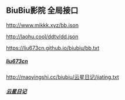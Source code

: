 ## BiuBiu影院 全局接口

http://www.mikkk.xyz/bb.json

http://laohu.cool/ddtv/dd.json

https://liu673cn.github.io/biubiu/bb.txt

##### [liu673cn](https://github.com/liu673cn/biubiu "github仓库")

http://maoyingshi.cc/biubiu/云星日记/jiating.txt

##### [云星日记](https://mp.weixin.qq.com/s/eCBkofTYVBuGdUg6AuwUEQ "biubiutv九合一接口整合/家庭版和个人版分享")

